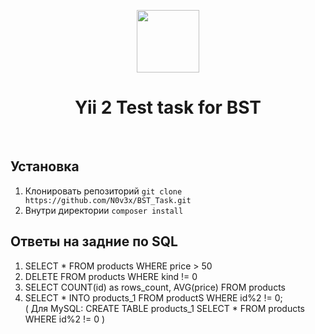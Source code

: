 <p align="center">
    <a href="https://github.com/yiisoft" target="_blank">
        <img src="https://avatars0.githubusercontent.com/u/993323" height="100px">
    </a>
    <h1 align="center">Yii 2 Test task for BST</h1>
    <br>
</p>
<h2>Установка</h2>
<ol>
    <li>Клонировать репозиторий <code>git clone https://github.com/N0v3x/BST_Task.git</code></li>
    <li>Внутри директории <code>composer install</code></li>      
</ol>

<h2>Ответы на задние по SQL</h2>
<ol>
    <li>SELECT * FROM products WHERE price > 50</li>
    <li>DELETE FROM products WHERE kind != 0</li> 
    <li>SELECT COUNT(id) as rows_count, AVG(price)  FROM products</li> 
    <li>SELECT * INTO products_1 FROM productS WHERE id%2 != 0;
        <br/>
       ( Для MySQL: CREATE TABLE products_1 SELECT * FROM products WHERE id%2 != 0 )</li>    
</ol>
